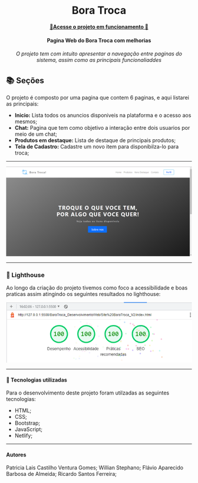 <h1 align="center">
  <br>Bora Troca
</h1>

<p align="center">
  <a href="https://boratroca.netlify.app/">
    <b>🚀Acesse o projeto em funcionamento 🚀</b>
  </a>


<h4 align="center">
  Pagina Web do Bora Troca com melhorias
</h4>

<h6 align="center">
  O projeto tem com intuito apresentar a navegação entre paginas do sistema, assim como as principais funcionaliaddes
</h6>

## 📚 Seções
O projeto é composto por uma pagina que contem 6 paginas, e aqui listarei as principais:

- **Inicio:** Lista todos os anuncios disponiveis na plataforma e o acesso aos mesmos;
- **Chat:** Pagina que tem como objetivo a interação entre dois usuarios por meio de um chat;
- **Produtos em destaque:** Lista de destaque de principais produtos;
- **Tela de Cadastro:** Cadastre um novo item para disponibilza-lo para troca;


****
<img src="assets/img/previa-boratrocav2.PNG" alt="Imagem de pré-visualização da pagina">

---
### 🔦 Lighthouse
Ao longo da criação do projeto tivemos como foco a acessibilidade e boas praticas assim atingindo os seguintes resultados no lighthouse:

<img src="assets/img/BoraTrocaLighthouse.PNG" alt="Imagem de pré-visualização da pagina">

---

#### 💼 Tecnologias utilizadas
Para o desenvolvimento deste projeto foram utilzadas as seguintes tecnologias:

- HTML;
- CSS;
- Bootstrap;
- JavaScript;
- Netlify;


---

#### Autores
Patricia Lais Castilho Ventura Gomes;
Willian Stephano;
Flávio Aparecido Barbosa de Almeida;
Ricardo Santos Ferreira;